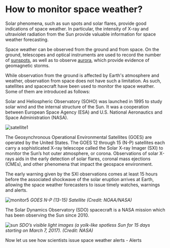 # How to monitor space weather?

Solar phenomena, such as sun spots and solar flares, provide good indications of space weather. In particular, the intensity of X-ray and ultraviolet radiation from the Sun provide valuable information for space weather forecasting.

Space weather can be observed from the ground and from space. On the ground, telescopes and optical instruments are used to record the number of [sunspots](/#/en/phenomena/sunspots), as well as to observe [aurora](/#/en/phenomena/aurora), which provide evidence of geomagnetic storms.

While observation from the ground is affected by Earth's atmosphere and weather, observation from space does not have such a limitation. As such, satellites and spacecraft have been used to monitor the space weather. Some of them are introduced as follows:

Solar and Heliospheric Observatory (SOHO) was launched in 1995 to study solar wind and the internal structure of the Sun. It was a cooperation between European Space Agency (ESA) and U.S. National Aeronautics and Space Administration (NASA).

![satellite1](./static/SOHOopen.jpg)

The Geosynchronous Operational Environmental Satellites (GOES) are operated by the United States. The GOES 12 through 15 (N-P) satellites each carry a sophisticated X-ray telescope called the Solar X-ray Imager (SXI) to monitor the Sun’s hot outer atmosphere, or corona. Observations of solar X-rays aids in the early detection of solar flares, coronal mass ejections (CMEs), and other phenomena that impact the geospace environment.

The early warning given by the SXI observations comes at least 15 hours before the associated shockwave of the solar eruption arrives at Earth, allowing the space weather forecasters to issue timely watches, warnings and alerts.

![monitor5](./static/monitor5.png)
*GOES N-P (13-15) Satellite (Credit: NOAA/NASA)*

The Solar Dynamics Observatory (SDO) spacecraft is a NASA mission which has been observing the Sun since 2010.

![sun](./static/monitor6.png)
*SDO’s visible light images (a yolk-like spotless Sun for 15 days starting on March 7, 2017). (Credit: NASA)*

Now let us see how scientists issue space weather alerts - Alerts

